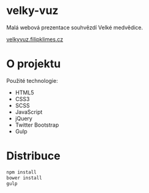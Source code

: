 # velky-vuz
Malá webová prezentace souhvězdí Velké medvědice.

[velkyvuz.filipklimes.cz](http://velkyvuz.filipklimes.cz)

O projektu
==========

Použité technologie:
- HTML5
- CSS3
- SCSS
- JavaScript
- jQuery
- Twitter Bootstrap
- Gulp

Distribuce
==========

```sh
npm install
bower install
gulp
```
